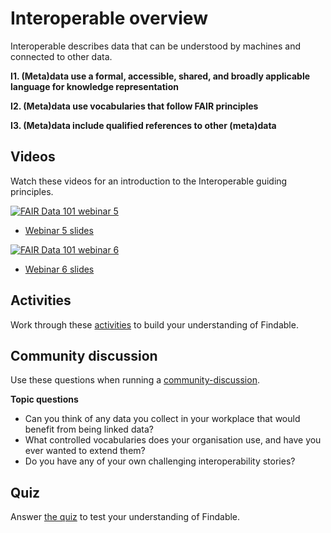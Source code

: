 # Interoperable overview

Interoperable describes data that can be understood by machines and connected to other data.

**I1. (Meta)data use a formal, accessible, shared, and broadly applicable language for knowledge representation**

**I2. (Meta)data use vocabularies that follow FAIR principles**

**I3. (Meta)data include qualified references to other (meta)data**

## Videos

Watch these videos for an introduction to the Interoperable guiding principles.

[![FAIR Data 101 webinar 5](https://img.youtube.com/vi/pnJ-wSlwTkk/0.jpg)](https://www.youtube.com/watch?v=pnJ-wSlwTkk)

* [Webinar 5 slides](webinar-5-slides.pdf)

[![FAIR Data 101 webinar 6](https://img.youtube.com/vi/aUxH9O4CAWQ/0.jpg)](https://www.youtube.com/watch?v=aUxH9O4CAWQ)

* [Webinar 6 slides](webinar-6-slides.pdf)

## Activities

Work through these [activities](activities.md) to build your understanding of Findable.

## Community discussion

Use these questions when running a [community-discussion](course-resources/community-discussion-factsheet.md).

**Topic questions**
* Can you think of any data you collect in your workplace that would benefit from being linked data?
* What controlled vocabularies does your organisation use, and have you ever wanted to extend them?
* Do you have any of your own challenging interoperability stories?

## Quiz

Answer [the quiz](quiz.md) to test your understanding of Findable.
